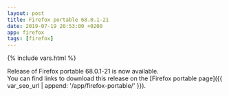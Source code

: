 ```yaml
---
layout: post
title: Firefox portable 68.0.1-21
date: 2019-07-19 20:53:00 +0200
app: firefox
tags: [firefox]
---
```

{% include vars.html %}

Release of Firefox portable 68.0.1-21 is now available.<br />
You can find links to download this release on the [Firefox portable page]({{ var_seo_url | append: '/app/firefox-portable/' }}).